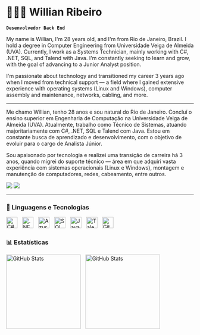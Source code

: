 # 👨🏻‍💻 Willian Ribeiro

**`Desenvolvedor Back End`**

My name is Willian, I'm 28 years old, and I'm from Rio de Janeiro, Brazil. I hold a degree in Computer Engineering from Universidade Veiga de Almeida (UVA). Currently, I work as a Systems Technician, mainly working with C#, .NET, SQL, and Talend with Java. I'm constantly seeking to learn and grow, with the goal of advancing to a Junior Analyst position.

I'm passionate about technology and transitioned my career 3 years ago when I moved from technical support — a field where I gained extensive experience with operating systems (Linux and Windows), computer assembly and maintenance, networks, cabling, and more.

---

Me chamo Willian, tenho 28 anos e sou natural do Rio de Janeiro. Concluí o ensino superior em Engenharia de Computação na Universidade Veiga de Almeida (UVA). Atualmente, trabalho como Técnico de Sistemas, atuando majoritariamente com C#, .NET, SQL e Talend com Java. Estou em constante busca de aprendizado e desenvolvimento, com o objetivo de evoluir para o cargo de Analista Júnior.

Sou apaixonado por tecnologia e realizei uma transição de carreira há 3 anos, quando migrei do suporte técnico — área em que adquiri vasta experiência com sistemas operacionais (Linux e Windows), montagem e manutenção de computadores, redes, cabeamento, entre outros.

<p align="left">
  <a href="https://www.linkedin.com/in/willianribeiroti/" target="_blank"><img src="https://img.shields.io/badge/-LinkedIn-%230077B5?style=for-the-badge&logo=linkedin&logoColor=white" target="_blank"></a> 
  <a href = "mailto:williancribeiros@gmail.com"><img src="https://img.shields.io/badge/-Gmail-%23333?style=for-the-badge&logo=gmail&logoColor=white" target="_blank"></a>
</p>

---

### 🤖 Linguagens e Tecnologias

<img 
    align="left" 
    alt="C#" 
    title="C#"
    width="30px" 
    style="padding-right: 10px;" 
    src="https://cdn.jsdelivr.net/gh/devicons/devicon@latest/icons/csharp/csharp-original.svg" 
/>
<img 
    align="left" 
    alt=".NET" 
    title=".NET"
    width="30px" 
    style="padding-right: 10px;" 
    src="https://cdn.jsdelivr.net/gh/devicons/devicon@latest/icons/dotnetcore/dotnetcore-original.svg" 
/>
<img 
    align="left" 
    alt="Azure" 
    title="Azure"
    width="30px" 
    style="padding-right: 10px;" 
    src="https://cdn.jsdelivr.net/gh/devicons/devicon@latest/icons/azuredevops/azuredevops-original.svg"  
/>
<img 
    align="left" 
    alt="SQL" 
    title="SQL"
    width="30px" 
    style="padding-right: 10px;" 
    src="https://cdn.jsdelivr.net/gh/devicons/devicon@latest/icons/azuresqldatabase/azuresqldatabase-original.svg" 
/>
<img 
    align="left" 
    alt="Java" 
    title="Java"
    width="30px" 
    style="padding-right: 10px;" 
    src="https://cdn.jsdelivr.net/gh/devicons/devicon@latest/icons/java/java-original.svg"
/>
<img 
    align="left" 
    alt="Talend" 
    title="Talend"
    width="30px" 
    style="padding-right: 10px;" 
    src="https://statics-dev.cloud.talend.com/@talend/common/images/favicon-logo-square.ico"
/>
<img 
    align="left" 
    alt="Git" 
    title="Git"
    width="30px" 
    style="padding-right: 10px;" 
    src="https://cdn.jsdelivr.net/gh/devicons/devicon@latest/icons/git/git-original.svg" 
/>

<br/>
<br/>

### 📊 Estatísticas

<p>
  <img 
    align="left" 
    alt="GitHub Stats" 
    height="200" 
    style="padding-right: 10px;" 
    src="https://github-readme-stats.vercel.app/api?username=williancribeiro&show_icons=true&theme=tokyonight&include_all_commits=true&locale=pt-br" 
  />

<img 
      align="left" 
      alt="GitHub Stats" 
      height="200" 
      src="https://github-readme-stats.vercel.app/api/top-langs/?username=williancribeiro&theme=tokyonight&layout=compact&custom_title=Tecnologias&langs_count=9" 
  />

</p>

